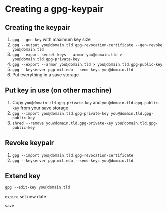 # Creating a gpg-keypair

## Creating the keypair

1. `gpg --gen-key` with maximum key size
1. `gpg --output you@domain.tld.gpg-revocation-certificate --gen-revoke you@domain.tld`
1. `gpg --export-secret-keys --armor you@domain.tld > you@domain.tld.gpg-private-key`
1. `gpg --export --armor you@domain.tld > you@domain.tld.gpg-public-key`
1. `gpg --keyserver pgp.mit.edu --send-keys you@domain.tld`
1. Put everything in a save storage

## Put key in use (on other machine)

1. Copy `you@domain.tld.gpg-private-key` and `you@domain.tld.gpg-public-key`
  from your save storage
1. `gpg --import you@domain.tld.gpg-private-key you@domain.tld.gpg-public-key`
1. `shred --remove you@domain.tld.gpg-private-key you@domain.tld.gpg-public-key`

## Revoke keypair

1. `gpg --import you@domain.tld.gpg-revocation-certificate`
1. `gpg --keyserver pgp.mit.edu --send-keys you@domain.tld`

## Extend key

`gpg --edit-key you@domain.tld`

`expire` set new date

`save`
